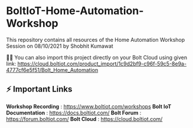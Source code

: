# BoltIoT-Home-Automation-Workshop

This repository contains all resources of the Home Automation Workshop Session on 08/10/2021 by Shobhit Kumawat

👨‍💻 You can also import this project directly on your Bolt Cloud using given link: https://cloud.boltiot.com/product_import/1c9d2bf9-c96f-59c5-8e9a-4777cf6e5f51/Bolt_Home_Automation

## ⚡ Important Links
**Workshop Recording** : https://www.boltiot.com/workshops
**Bolt IoT Documentation** : https://docs.boltiot.com/
**Bolt Forum** : https://forum.boltiot.com/ 
**Bolt Cloud** :  https://cloud.boltiot.com/